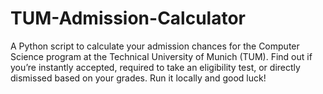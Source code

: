 # TUM-Admission-Calculator
A Python script to calculate your admission chances for the Computer Science program at the Technical University of Munich (TUM). Find out if you’re instantly accepted, required to take an eligibility test, or directly dismissed based on your grades. Run it locally and good luck!
